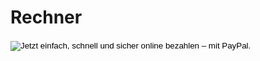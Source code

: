 
# Rechner
<form action="https://www.paypal.com/cgi-bin/webscr" method="post" 
target="_top">
<input type="hidden" name="cmd" value="_s-xclick">
<input type="hidden" name="hosted_button_id" value="VYZ2HDSADEZL6">
<input type="image" 
src="https://www.paypalobjects.com/de_DE/DE/i/btn/btn_buynowCC_LG.gif" 
border="0" name="submit" alt="Jetzt einfach, schnell und sicher online 
bezahlen – mit PayPal.">
<img alt="" border="0" 
src="https://www.paypalobjects.com/de_DE/i/scr/pixel.gif" width="1" 
height="1">
</form>

